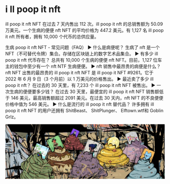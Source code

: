 # i ll poop it nft

ill poop it nft NFT 在过去 7 天内售出 112 次。ill poop it nft 的总销售额为 50.09 万美元。一个生病的便便 nft NFT 的平均价格为 447.2 美元。有 1,127 名 ill poop it nft 所有者，拥有 10,000 个代币的总供应量。

生病 poop it nft NFT - 常见问题（FAQ）
▶ 什么是病便呢？
生病了 nft 是一个 NFT（不可替代令牌）集合。存储在区块链上的数字艺术品集合。
▶ 有多少 ill poop it nft 代币存在？
总共有 10,000 个生病的便便 nft NFT。目前，1,127 位车主的钱包中至少有一个 nft NTF 生病便便。
▶ nft 销售中最昂贵的病便是什么？
nft NFT 出售的最昂贵的 ill poop it nft NFT 是 ill poop it NFT #9261。它于 2022 年 6 月 9 日（3 个月前）以 1 万美元的价格售出。
▶ 最近卖了多少 ill poop it nft？
在过去的 30 天里，有 7,233 个 ill poop it nft NFT 被售出。
▶ 一次生病的便便要多少钱？
在过去 30 天里，最便宜的 ill poop it nft NFT 销售额低于 146 美元，最高销售额超过 2091 美元。在过去 30 天内，nft NFT 的不良便便价格中值为 546 美元。
▶ 什么是流行的 ill poop it nft 替代品？
许多拥有 ill poop it nft NFT 的用户还拥有 ShitBeast、 ShitPlunger、 Elftown.wtf和 Goblin Grlz。

![NFT](unnamed.jpg)


